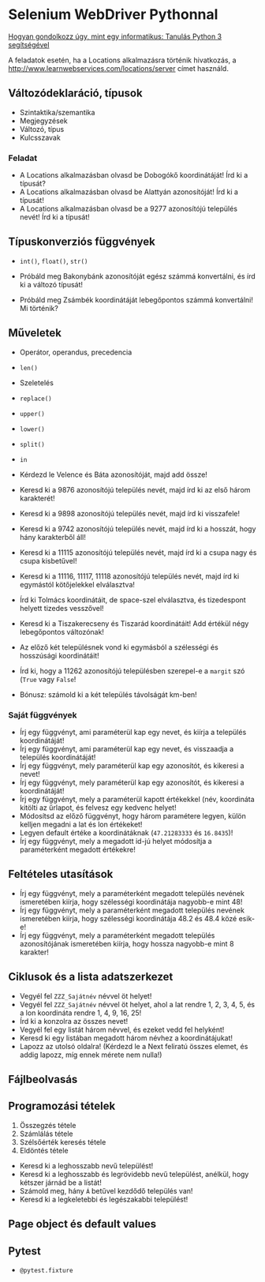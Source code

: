 # Selenium WebDriver Pythonnal

[Hogyan gondolkozz úgy, mint egy informatikus: Tanulás Python 3 segítségével](https://mtmi.unideb.hu/pluginfile.php/554/mod_resource/content/1/thinkcspy3.pdf)

A feladatok esetén, ha a Locations alkalmazásra történik hivatkozás, a http://www.learnwebservices.com/locations/server
címet használd.

## Változódeklaráció, típusok

* Szintaktika/szemantika
* Megjegyzések
* Változó, típus
* Kulcsszavak

### Feladat

* A Locations alkalmazásban olvasd be Dobogókő koordinátáját! Írd ki a típusát?
* A Locations alkalmazásban olvasd be Alattyán azonosítóját! Írd ki a típusát!
* A Locations alkalmazásban olvasd be a 9277 azonosítójú település nevét! Írd ki a típusát!

## Típuskonverziós függvények

* `int()`, `float()`, `str()`

* Próbáld meg Bakonybánk azonosítóját egész számmá konvertálni, és írd ki a változó típusát!
* Próbáld meg Zsámbék koordinátáját lebegőpontos számmá konvertálni! Mi történik?

## Műveletek

* Operátor, operandus, precedencia
* `len()`
* Szeletelés
* `replace()`
* `upper()`
* `lower()`
* `split()`
* `in`

* Kérdezd le Velence és Báta azonosítóját, majd add össze!
* Keresd ki a 9876 azonosítójú település nevét, majd írd ki az első három karakterét!
* Keresd ki a 9898 azonosítójú település nevét, majd írd ki visszafele!
* Keresd ki a 9742 azonosítójú település nevét, majd írd ki a hosszát, hogy hány karakterből áll!
* Keresd ki a 11115 azonosítójú település nevét, majd írd ki a csupa nagy és csupa kisbetűvel!
* Keresd ki a 11116, 11117, 11118 azonosítójú település nevét, majd írd ki egymástól kötőjelekkel elválasztva!
* Írd ki Tolmács koordinátáit, de space-szel elválasztva, és tizedespont helyett tizedes vesszővel!
* Keresd ki a Tiszakerecseny és Tiszarád koordinátáit! Add értékül négy lebegőpontos változónak!
* Az előző két településnek vond ki egymásból a szélességi és hosszúsági koordinátáit!
* Írd ki, hogy a 11262 azonosítójú településben szerepel-e a `margit` szó (`True` vagy `False`!
* Bónusz: számold ki a két település távolságát km-ben!

### Saját függvények

* Írj egy függvényt, ami paraméterül kap egy nevet, és kiírja a település koordinátáját!
* Írj egy függvényt, ami paraméterül kap egy nevet, és visszaadja a település koordinátáját!
* Írj egy függvényt, mely paraméterül kap egy azonosítót, és kikeresi a nevet!
* Írj egy függvényt, mely paraméterül kap egy azonosítót, és kikeresi a koordinátáját!
* Írj egy függvényt, mely a paraméterül kapott értékekkel (név, koordináta kitölti az űrlapot, és felvesz egy kedvenc helyet! 
* Módosítsd az előző függvényt, hogy három paramétere legyen, külön kelljen megadni a lat és lon értékeket!
* Legyen default értéke a koordinátáknak (`47.21283333` és `16.8435`)!
* Írj egy függvényt, mely a megadott id-jú helyet módosítja a paraméterként megadott értékekre!


## Feltételes utasítások

* Írj egy függvényt, mely a paraméterként megadott település nevének ismeretében kiírja, hogy szélességi koordinátája
 nagyobb-e mint 48!
* Írj egy függvényt, mely a paraméterként megadott település nevének ismeretében kiírja, hogy szélességi koordinátája
 48.2 és 48.4 közé esik-e!
* Írj egy függvényt, mely a paraméterként megadott település azonosítójának ismeretében kiírja, hogy hossza nagyobb-e mint
8 karakter!


## Ciklusok és a lista adatszerkezet

* Vegyél fel `ZZZ_Sajátnév` névvel öt helyet!
* Vegyél fel `ZZZ_Sajátnév` névvel öt helyet, ahol a lat rendre 1, 2, 3, 4, 5, és a lon koordináta rendre 1, 4, 9, 16, 25!
* Írd ki a konzolra az összes nevet!
* Vegyél fel egy listát három névvel, és ezeket vedd fel helyként!
* Keresd ki egy listában megadott három névhez a koordinátájukat!
* Lapozz az utolsó oldalra! (Kérdezd le a Next feliratú összes elemet, és addig lapozz, míg ennek mérete nem nulla!)

## Fájlbeolvasás

## Programozási tételek

1. Összegzés tétele
2. Számlálás tétele
3. Szélsőérték keresés tétele
4. Eldöntés tétele

* Keresd ki a leghosszabb nevű települést!
* Keresd ki a leghosszabb és legrövidebb nevű települést, anélkül, hogy kétszer járnád be a listát!
* Számold meg, hány `Á` betűvel kezdődő település van!
* Keresd ki a legkeletebbi és legészakabbi települést!

## Page object és default values

## Pytest

* `@pytest.fixture`